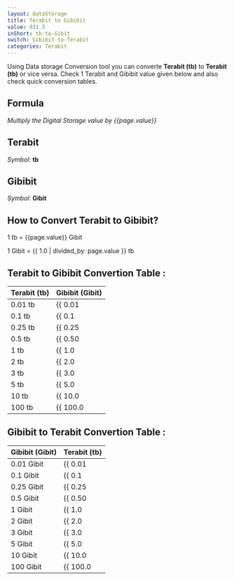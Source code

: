 ```yaml
---
layout: dataStorage
title: Terabit to Gibibit
value: 931.3
inShort: tb-to-Gibit
switch: Gibibit-to-Terabit
categories: Terabit
---
```


Using Data storage Conversion tool you can converte **Terabit (tb)** to **Terabit (tb)** or vice versa. Check 1 Terabit and Gibibit value given below and also check quick conversion tables.

## Formula
*Multiply the Digital Storage value by {{page.value}}*

## Terabit
*Symbol:* **tb**

## Gibibit
*Symbol:* **Gibit**

## How to Convert Terabit to Gibibit?

1 tb = {{page.value}} Gibit

1 Gibit = {{ 1.0 | divided_by: page.value }} tb


## Terabit to Gibibit Convertion Table :

| Terabit (tb) | Gibibit (Gibit) |
| ---- | ---- |
| 0.01 tb | {{ 0.01 | times: page.value | round: 12 }} Gibit |
| 0.1 tb | {{ 0.1 | times: page.value | round: 12 }} Gibit |
| 0.25 tb | {{ 0.25 | times: page.value | round: 12 }} Gibit |
| 0.5 tb | {{ 0.50 | times: page.value | round: 12 }} Gibit |
| 1 tb | {{ 1.0 | times: page.value | round: 12 }} Gibit |
| 2 tb | {{ 2.0 | times: page.value | round: 12 }} Gibit |
| 3 tb | {{ 3.0 | times: page.value | round: 12 }} Gibit |
| 5 tb | {{ 5.0 | times: page.value | round: 12 }} Gibit |
| 10 tb | {{ 10.0 | times: page.value | round: 12 }} Gibit |
| 100 tb | {{ 100.0 | times: page.value | round: 12 }} Gibit |

## Gibibit to Terabit Convertion Table :

| Gibibit (Gibit) | Terabit (tb) |
| ---- | ---- |
| 0.01 Gibit | {{ 0.01 | divided_by: page.value | round: 12 }} tb |
| 0.1 Gibit | {{ 0.1 | divided_by: page.value | round: 12 }} tb |
| 0.25 Gibit | {{ 0.25 | divided_by: page.value | round: 12 }} tb |
| 0.5 Gibit | {{ 0.50 | divided_by: page.value | round: 12 }} tb |
| 1 Gibit | {{ 1.0 | divided_by: page.value | round: 12 }} tb |
| 2 Gibit | {{ 2.0 | divided_by: page.value | round: 12 }} tb |
| 3 Gibit | {{ 3.0 | divided_by: page.value | round: 12 }} tb |
| 5 Gibit | {{ 5.0 | divided_by: page.value | round: 12 }} tb |
| 10 Gibit | {{ 10.0 | divided_by: page.value | round: 12 }} tb |
| 100 Gibit | {{ 100.0 | divided_by: page.value | round: 12 }} tb |


<script>
document.getElementById('selectInput')[14].selected = true
document.getElementById('selectOutput')[11].selected = true
</script>
